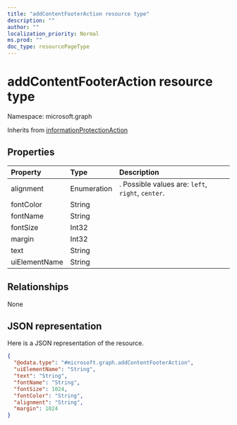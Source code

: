 ```yaml
---
title: "addContentFooterAction resource type"
description: ""
author: ""
localization_priority: Normal
ms.prod: ""
doc_type: resourcePageType
---
```


# addContentFooterAction resource type


Namespace: microsoft.graph




Inherits from [informationProtectionAction](../resources/informationprotectionaction.md)

## Properties
|Property|Type|Description|
|:---|:---|:---|
|alignment|Enumeration|. Possible values are: `left`, `right`, `center`.|
|fontColor|String||
|fontName|String||
|fontSize|Int32||
|margin|Int32||
|text|String||
|uiElementName|String||

## Relationships
None

## JSON representation
Here is a JSON representation of the resource.
<!-- {
  "blockType": "resource",
  "@odata.type": "microsoft.graph.addContentFooterAction"
}
-->
``` json
{
  "@odata.type": "#microsoft.graph.addContentFooterAction",
  "uiElementName": "String",
  "text": "String",
  "fontName": "String",
  "fontSize": 1024,
  "fontColor": "String",
  "alignment": "String",
  "margin": 1024
}
```

